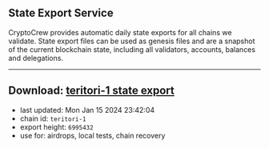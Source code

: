 ## State Export Service
CryptoCrew provides automatic daily state exports for all chains we validate. State export files can be used as genesis files and are a snapshot of the current blockchain state, including all validators, accounts, balances and delegations.

---
**Download: [teritori-1 state export](https://dl.ccvalidators.com/SERVICE/teritori/teritori-1_export_6995432.json)**
---

- last updated: Mon Jan 15 2024 23:42:04
- chain id: `teritori-1`
- export height: `6995432`
- use for: airdrops, local tests, chain recovery
